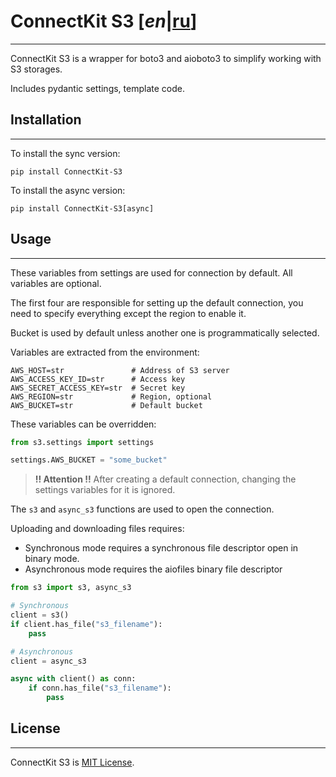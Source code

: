 # ConnectKit S3 [*en*|[ru](./README_RU.md)]

___

ConnectKit S3 is a wrapper for boto3 and aioboto3 to simplify working with S3 storages.

Includes pydantic settings, template code.

## Installation

___

To install the sync version:

```shell
pip install ConnectKit-S3
```

To install the async version:

```shell
pip install ConnectKit-S3[async]
```

## Usage

___
These variables from settings are used for connection by default.
All variables are optional.

The first four are responsible for setting up the default connection,
you need to specify everything except the region to enable it.

Bucket is used by default unless another one is programmatically selected.

Variables are extracted from the environment:

    AWS_HOST=str               # Address of S3 server
    AWS_ACCESS_KEY_ID=str      # Access key
    AWS_SECRET_ACCESS_KEY=str  # Secret key
    AWS_REGION=str             # Region, optional
    AWS_BUCKET=str             # Default bucket

These variables can be overridden:

```python
from s3.settings import settings

settings.AWS_BUCKET = "some_bucket"
```

> **!! Attention !!**
> After creating a default connection, changing the settings variables for it is ignored.

The `s3` and `async_s3` functions are used to open the connection.

Uploading and downloading files requires:

* Synchronous mode requires a synchronous file descriptor open in binary mode.
* Asynchronous mode requires the aiofiles binary file descriptor

```python
from s3 import s3, async_s3

# Synchronous
client = s3()
if client.has_file("s3_filename"):
    pass

# Asynchronous
client = async_s3

async with client() as conn:
    if conn.has_file("s3_filename"):
        pass

```

## License

___

ConnectKit S3 is [MIT License](./LICENSE).